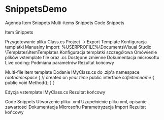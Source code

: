 # SnippetsDemo

Agenda
Item Snippets
Multi-items Snippets
Code Snippets

Item Snippets

Przygotowanie pliku Class.cs
Project -> Export Template
Konfiguracja templatki
Manualny Import:
 %USERPROFILE%\Documents\Visual Studio <version>\Templates\ItemTemplates
Konfiguracja templatki szczegółowa
Omówienie plików vstemplate file oraz .cs
Dostępne zmienne
 Dokumentacja microsoftu
Live coding: Podmiana parametrów
Rezultat końcowy

Multi-file item template
Dodanie IMyClass.cs do .zip'a
namespace $rootnamespace$
{
// created on $year$ $time$
   public interface $safeitemname$
    {
        public void Method();
    }
}

Edycja vstemplate
<ProjectItem SubType="" TargetFileName="I$fileinputname$.cs" ReplaceParameters="true">IMyClass.cs</ProjectItem>
Rezultat końcowy




Code Snippets
Utworzenie pliku .xml
Uzupełnienie pliku xml, opisanie zawartości
Dokumentacja Microsoftu
Parametryzacja
Import
Rezultat końcowy

